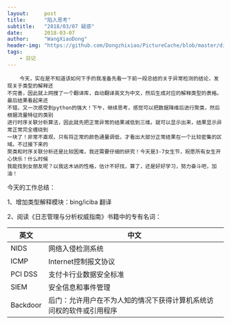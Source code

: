 ```yaml
---
layout:     post
title:      "陷入思考"
subtitle:   "2018/03/07 疑惑"
date:       2018-03-07
author:     "WangXiaoDong"
header-img: "https://github.com/Dongzhixiao/PictureCache/blob/master/diaryPic/20180307.jpg?raw=true"
tags:
    - 日记
---
```


```
    今天，实在是不知道该如何下手的我准备先看一下前一段总结的关于异常检测的结论，发现关于类型的解释还
不完善，因此就上网搜了一个翻译库，自动翻译英文为中文，然后生成对应的解释类型的表格。最后结果看起来还
不错，又一次感受到python的强大！下午，继续思考，感觉可以把数据降维后进行聚类，然后根据流量特征的类别
进行时序关联分析算法，因此就先把正常异常的结果减低到三维。就可以显示出来，结果显示异常正常完全缠绕到
一块了！非常不直观，只有将正常的颜色通量调低，才看出大部分正常结果在一个比较密集的区域。不过接下来的
聚类和时序关联分析还是比较困难，我还需要仔细的研究！今天是3-7女生节，祝愿所有女生开心快乐！什么时候
我能找到女朋友呢？以我这木讷的性格，估计不好找，算了，还是好好学习，努力奋斗吧，加油！
```


今天的工作总结：

1、增加类型解释模块：bing/iciba 翻译

2、阅读《日志管理与分析权威指南》书籍中的专有名词：

|英文|中文|
|--|--|
|NIDS|网络入侵检测系统|
|ICMP|Internet控制报文协议|
|PCI DSS|支付卡行业数据安全标准|
|SIEM|安全信息和事件管理|
|Backdoor|后门：允许用户在不为人知的情况下获得计算机系统访问权的软件或引用程序|


